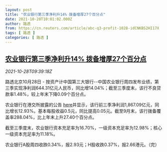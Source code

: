 ```yaml
---
layout: post
title: "农业银行第三季净利升14% 拨备增厚27个百分点"
date: 2021-10-28T10:01:02.000Z
author: 路透
from: https://cn.reuters.com/article/abc-q3-profit-1028-idCNKBS2HI17X
tags: [ 路透 ]
categories: [ 路透 ]
---
```

<!--1635415262000-->
[农业银行第三季净利升14% 拨备增厚27个百分点](https://cn.reuters.com/article/abc-q3-profit-1028-idCNKBS2HI17X)
------

<div>
<div><i>2021-10-28T09:39:18Z</i></div><p>路透北京10月28日 - 按资产计中国第三大银行--中国农业银行周四发布业绩，第三季实现净利润644.31亿元人民币，同比增14.04%；截至三季度末，该行不良贷款率1.48%，较上年末下降0.09个百分点。</p><p>农业银行在港交所披露的公告 <a href="https://www1.hkexnews.hk/listedco/listconews/sehk/2021/1028/2021102800504_c.pdf">here</a>并显示，该行前三季净利润1,867.09亿元，同比增长12.93%。基本每股收益0.5元，同比提高0.05元。截至9月末，该行拨备覆盖率288.04%，比上年末上升27.40个百分点。</p><p>截至三季度末，农业银行资本充足率为16.70%，一级资本充足率为12.98%；核心一级资本充足率为11.18%。</p><p>农业银行A股周四收跌0.34%，报2.93元；H股收跌0.37%，报2.66港元。（完）</p>
</div>
